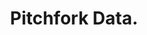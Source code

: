 ---
title: Pitchfork Data.
excerpt: I scraped and analyzed 18,000 Pitchfork Reviews.
tags: music, data, code, analysis
season: Winter 2017
type: data
external_url: https://github.com/nolanbconaway/pitchfork-data
layout: external
---
